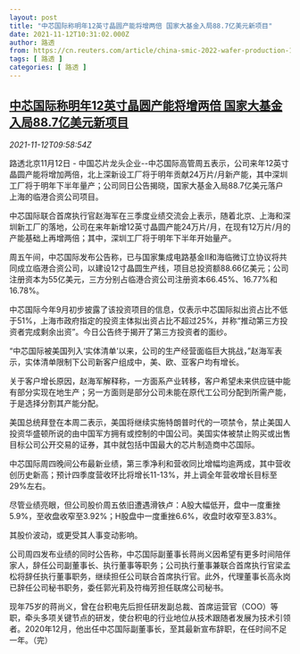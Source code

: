 ```yaml
---
layout: post
title: "中芯国际称明年12英寸晶圆产能将增两倍 国家大基金入局88.7亿美元新项目"
date: 2021-11-12T10:31:02.000Z
author: 路透
from: https://cn.reuters.com/article/china-smic-2022-wafer-production-1112-idCNKBS2HX14T
tags: [ 路透 ]
categories: [ 路透 ]
---
```

<!--1636713062000-->
[中芯国际称明年12英寸晶圆产能将增两倍 国家大基金入局88.7亿美元新项目](https://cn.reuters.com/article/china-smic-2022-wafer-production-1112-idCNKBS2HX14T)
------

<div>
<div><i>2021-11-12T09:58:54Z</i></div><p>路透北京11月12日 - 中国芯片龙头企业--中芯国际高管周五表示，公司来年12英寸晶圆产能将增加两倍，北上深新设工厂将于明年贡献24万片/月新产能，其中深圳工厂将于明年下半年量产；公司同日公告揭晓，国家大基金入局88.7亿美元落户上海的临港合资公司项目。</p><p>中芯国际联合首席执行官赵海军在三季度业绩交流会上表示，随着北京、上海和深圳新工厂的落地，公司在来年新增12英寸晶圆产能24万片/月，在现有12万片/月的产能基础上再增两倍；其中，深圳工厂将于明年下半年开始量产。</p><p>周五午间，中芯国际发布公告称，已与国家集成电路基金II和海临微订立协议将共同成立临港合资公司，以建设12寸晶圆生产线，项目总投资额88.66亿美元；公司注册资本为55亿美元，三方分别占临港合资公司注册资本66.45%、16.77%和16.78%。</p><p>中芯国际今年9月初步披露了该投资项目的信息，仅表示中芯国际拟出资占比不低于51%，上海市政府指定的投资主体拟出资占比不超过25%，并称“推动第三方投资者完成剩余出资”。今日公告终于揭开了第三方投资者的面纱。</p><p>“中芯国际被美国列入‘实体清单’以来，公司的生产经营面临巨大挑战，”赵海军表示，实体清单限制下公司新客户组成中，美、欧、亚客户均有增长。</p><p>关于客户增长原因，赵海军解释称，一方面系产业转移，客户希望未来供应链中能有部分实现在地生产；另一方面则是部分公司未能在原代工公司分配到所需产能，于是选择分割其产能分配。</p><p>美国总统拜登在本周二表示，美国将继续实施特朗普时代的一项禁令，禁止美国人投资华盛顿所说的由中国军方拥有或控制的中国公司。美国实体被禁止购买或出售目标公司公开交易的证券，其中就包括中国最大的芯片制造商中芯国际。</p><p>中芯国际周四晚间公布最新业绩，第三季净利和营收同比增幅均逾两成，其中营收创历史新高；预计四季度营收环比将增长11-13%，并上调全年营收增长目标至29%左右。</p><p>尽管业绩亮眼，但公司股价周五依旧遭遇滑铁卢：A股大幅低开，盘中一度重挫5.9%，至收盘收窄至3.92%；H股盘中一度重挫6.6%，收盘时收窄至3.83%。</p><p>其股价波动，或更受其人事变动影响。</p><p>公司周四发布业绩的同时公告称，中芯国际副董事长蒋尚义因希望有更多时间陪伴家人，辞任公司副董事长、执行董事等职务；公司执行董事兼联合首席执行官梁孟松将辞任执行董事职务，继续担任公司联合首席执行官。此外，代理董事长高永岗已辞任公司秘书职务，委任郭光莉及符梅芳担任联席公司秘书。</p><p>现年75岁的蒋尚义，曾在台积电先后担任研发副总裁、首席运营官（COO）等职，牵头多项关键节点的研发，使台积电的行业地位从技术跟随者发展为技术引领者。2020年12月，他出任中芯国际副董事长，至其最新宣布辞职，在任时间不足一年。（完）</p>
</div>
